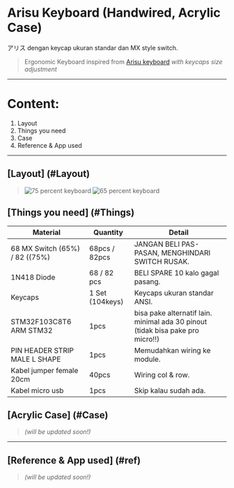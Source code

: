 # Arisu Keyboard (Handwired, Acrylic Case)

アリス  dengan keycap ukuran standar dan MX style switch. 

>Ergonomic Keyboard inspired from [Arisu keyboard](https://github.com/FateNozomi) *with keycaps size adjustment*

---
# Content:

1. <a name="Layout">Layout</a>
2. <a name="Things">Things you need</a> 
3. <a name="Case">Case</a>
4. <a name="Ref">Reference & App used</a>

--------------------------------------------------

## [Layout] (#Layout)

>![75 percent keyboard]()
>![65 percent keyboard]()

## 	[Things you need] (#Things)

Material 						| Quantity							| Detail
------------ 					| -------------						| -------
68 MX Switch (65%) / 82 ((75%) 	| 68pcs / 82pcs						| JANGAN BELI PAS-PASAN, MENGHINDARI SWITCH RUSAK.
1N418 Diode						| 68 / 82 pcs 						| BELI SPARE 10 kalo gagal pasang.
Keycaps							| 1 Set (104keys)					| Keycaps ukuran standar ANSI.
STM32F103C8T6 ARM STM32			| 1pcs								| bisa pake alternatif lain. minimal ada 30 pinout (tidak bisa pake pro micro!!)
PIN HEADER STRIP MALE L SHAPE	| 1pcs								| Memudahkan wiring ke module.
Kabel jumper female 20cm		| 40pcs								| Wiring col & row.
Kabel micro usb					| 1pcs								| Skip kalau sudah ada.

## [Acrylic Case] (#Case)

>*(will be updated soon!)*

-------------------------------

## [Reference & App used] (#ref)

>*(will be updated soon!)*
